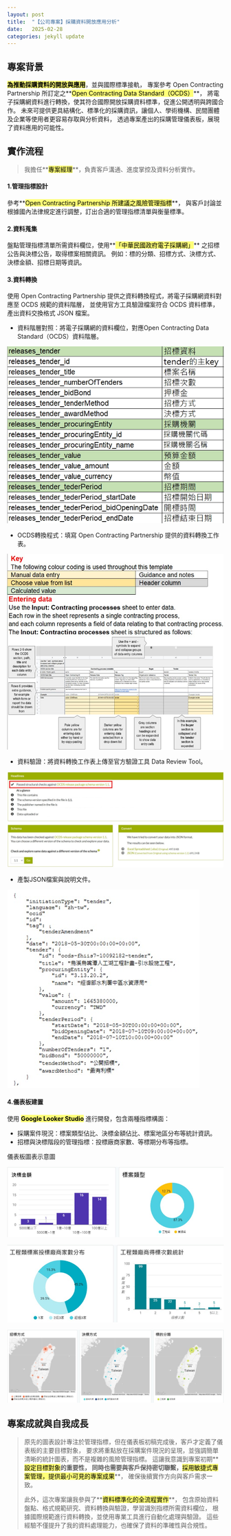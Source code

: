 ```yaml
---
layout: post
title:  "【公司專案】採購資料開放應用分析"
date:   2025-02-28
categories: jekyll update
---
```


## **專案背景**
**<mark style="background-color: #ffff77; color: black;">為推動採購資料的開放與應用</mark>**，並與國際標準接軌，
專案參考 Open Contracting Partnership 所訂定之**<mark style="background-color: #ffff77; color: black;">Open Contracting Data Standard（OCDS）</mark>**，
將電子採購網資料進行轉換，使其符合國際開放採購資料標準，促進公開透明與跨國合作。
未來可提供更具結構化、標準化的採購資訊，讓個人、學術機構、民間團體及企業等使用者更容易存取與分析資料，
透過專案產出的採購管理儀表板，展現了資料應用的可能性。

## **實作流程**
> 我擔任**<mark style="background-color: #ffff77; color: black;">專案經理</mark>**，負責客戶溝通、進度掌控及資料分析實作。

#### 1.管理指標設計
參考**<mark style="background-color: #ffff77; color: black;">Open Contracting Partnership 所建議之風險管理指標</mark>**，
與客戶討論並根據國內法律規定進行調整，訂出合適的管理指標清單與衡量標準。

#### 2.資料蒐集
盤點管理指標清單所需資料欄位，使用**<mark style="background-color: #ffff77; color: black;">「中華民國政府電子採購網」</mark>**
之招標公告與決標公告，取得標案相關資訊。
例如：標的分類、招標方式、決標方式、決標金額、招標日期等資訊。

#### 3.資料轉換
使用 Open Contracting Partnership 提供之資料轉換程式，將電子採購網資料對應至 OCDS 規範的資料階層，
並使用官方工具驗證檔案符合 OCDS 資料標準，產出資料交換格式 JSON 檔案。
* 資料階層對照：將電子採購網的資料欄位，對應Open Contracting Data Standard（OCDS）資料階層。

![Jekyll Logo](/assets/images/ocds_mapping.jpg)

* OCDS轉換程式：填寫 Open Contracting Partnership 提供的資料轉換工作表。

![Jekyll Logo](/assets/images/ocds_transformation.jpg)

* 資料驗證：將資料轉換工作表上傳至官方驗證工具 Data Review Tool。

![Jekyll Logo](/assets/images/ocds_validation.jpg)

* 產製JSON檔案與說明文件。

![Jekyll Logo](/assets/images/ocds_json.jpg)

#### 4.儀表板建置
使用 **<mark style="background-color: #ffff77; color: black;">Google Looker Studio</mark>** 進行開發，包含兩種指標構面：
* 採購案件現況：標案類型佔比、決標金額佔比、標案地區分布等統計資訊。
* 招標與決標階段的管理指標：投標廠商家數、等標期分布等指標。

儀表板圖表示意圖

![Jekyll Logo](/assets/images/ocds_chart1.jpg)

![Jekyll Logo](/assets/images/ocds_chart2.jpg)

![Jekyll Logo](/assets/images/ocds_chart3.jpg)

## **專案成就與自我成長**
> 原先的圖表設計專注於管理指標，但在儀表板初稿完成後，客戶才定義了儀表板的主要目標對象，
> 要求將重點放在採購案件現況的呈現，並強調簡單清晰的統計圖表，而不是複雜的風險管理指標。
> 這讓我意識到專案初期**<mark style="background-color: #ffff77; color: black;">設定目標對象</mark>**的重要性，
> 同時也需要與客戶保持密切聯繫，**<mark style="background-color: #ffff77; color: black;">採用敏捷式專案管理，提供最小可見的專案成果</mark>**，
> 確保後續實作方向與客戶需求一致。
> 
> 此外，這次專案讓我參與了**<mark style="background-color: #ffff77; color: black;">資料標準化的全流程實作</mark>**，
> 包含原始資料盤點、格式規範研究、資料轉換與驗證，學習識別指標所需資料欄位，
> 根據國際規範進行資料轉換，並使用專業工具進行自動化處理與驗證。
> 這些經驗不僅提升了我的資料處理能力，也確保了資料的準確性與合規性。

